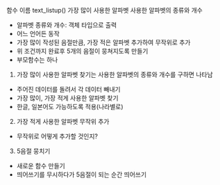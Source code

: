 함수 이름 text_listup()
가장 많이 사용한 알파벳
사용한 알파벳의 종류와 개수

- 알파벳 종류와 개수: 객체 타입으로 출력
- 어느 언어든 동작
- 가장 많이 작성된 음절만큼, 가장 적은 알파벳 추가하여 무작위로 추가
- 위 조건까지 완료후 5개의 음절이 뭉쳐지도록 만들기
- 부모함수는 하나

1. 가장 많이 사용한 알파벳 찾기는 사용한 알파벳의 종류와 개수를 구하면 나타남
- 주어진 데이터를 돌려서 각 데이터 빼내기
- 가장 많이, 가장 적게 사용한 알파벳 찾기
- 한글, 일본어도 가능하도록 적용(나라별로)
2. 가장 적게 사용한 알파벳 무작위 추가
- 무작위로 어떻게 추가할 것인지?
3. 5음절 뭉치기
- 새로운 함수 만들기
- 띄어쓰기를 무시하다가 5음절이 되는 순간 띄어쓰기